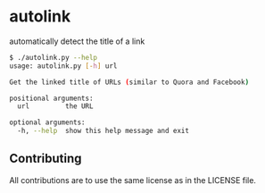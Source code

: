 # autolink
automatically detect the title of a link

```bash
$ ./autolink.py --help
usage: autolink.py [-h] url

Get the linked title of URLs (similar to Quora and Facebook)

positional arguments:
  url         the URL

optional arguments:
  -h, --help  show this help message and exit
```

## Contributing

All contributions are to use the same license as in the LICENSE file.
